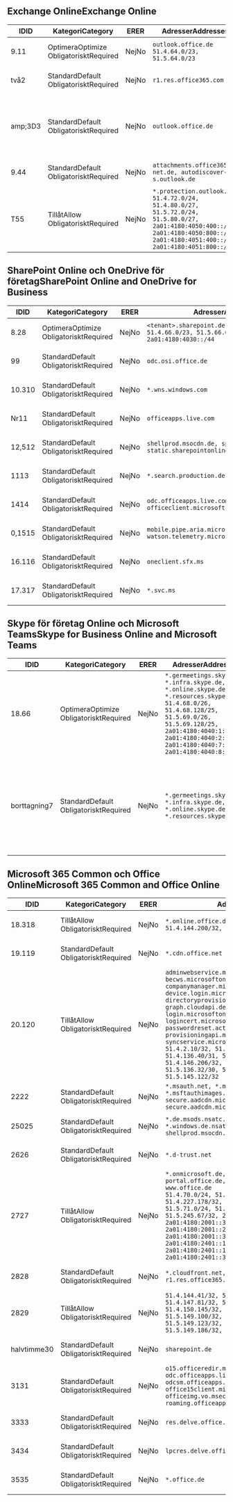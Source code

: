 <!--THIS FILE IS AUTOMATICALLY GENERATED. MANUAL CHANGES WILL BE OVERWRITTEN.-->
<!--Please contact the Office 365 Endpoints team with any questions.-->
<!--Germany endpoints version 2020120100-->
<!--File generated 2020-12-01 11:00:02.0901-->

## <a name="exchange-online"></a><span data-ttu-id="10bb3-101">Exchange Online</span><span class="sxs-lookup"><span data-stu-id="10bb3-101">Exchange Online</span></span>

<span data-ttu-id="10bb3-102">ID</span><span class="sxs-lookup"><span data-stu-id="10bb3-102">ID</span></span> | <span data-ttu-id="10bb3-103">Kategori</span><span class="sxs-lookup"><span data-stu-id="10bb3-103">Category</span></span> | <span data-ttu-id="10bb3-104">ER</span><span class="sxs-lookup"><span data-stu-id="10bb3-104">ER</span></span> | <span data-ttu-id="10bb3-105">Adresser</span><span class="sxs-lookup"><span data-stu-id="10bb3-105">Addresses</span></span> | <span data-ttu-id="10bb3-106">Portar</span><span class="sxs-lookup"><span data-stu-id="10bb3-106">Ports</span></span>
-- | -------------------- | -- | ----------------------------------------------------------------------------------------------------------------------------------------------------------------------------------------- | -------------------------------
<span data-ttu-id="10bb3-107">9.1</span><span class="sxs-lookup"><span data-stu-id="10bb3-107">1</span></span> | <span data-ttu-id="10bb3-108">Optimera</span><span class="sxs-lookup"><span data-stu-id="10bb3-108">Optimize</span></span><BR><span data-ttu-id="10bb3-109">Obligatoriskt</span><span class="sxs-lookup"><span data-stu-id="10bb3-109">Required</span></span> | <span data-ttu-id="10bb3-110">Nej</span><span class="sxs-lookup"><span data-stu-id="10bb3-110">No</span></span> | `outlook.office.de`<BR>`51.4.64.0/23, 51.5.64.0/23` | <span data-ttu-id="10bb3-111">**TCP:** 443, 80</span><span class="sxs-lookup"><span data-stu-id="10bb3-111">**TCP:** 443, 80</span></span>
<span data-ttu-id="10bb3-112">två</span><span class="sxs-lookup"><span data-stu-id="10bb3-112">2</span></span> | <span data-ttu-id="10bb3-113">Standard</span><span class="sxs-lookup"><span data-stu-id="10bb3-113">Default</span></span><BR><span data-ttu-id="10bb3-114">Obligatoriskt</span><span class="sxs-lookup"><span data-stu-id="10bb3-114">Required</span></span> | <span data-ttu-id="10bb3-115">Nej</span><span class="sxs-lookup"><span data-stu-id="10bb3-115">No</span></span> | `r1.res.office365.com` | <span data-ttu-id="10bb3-116">**TCP:** 443, 80</span><span class="sxs-lookup"><span data-stu-id="10bb3-116">**TCP:** 443, 80</span></span>
<span data-ttu-id="10bb3-117">amp;3D</span><span class="sxs-lookup"><span data-stu-id="10bb3-117">3</span></span> | <span data-ttu-id="10bb3-118">Standard</span><span class="sxs-lookup"><span data-stu-id="10bb3-118">Default</span></span><BR><span data-ttu-id="10bb3-119">Obligatoriskt</span><span class="sxs-lookup"><span data-stu-id="10bb3-119">Required</span></span> | <span data-ttu-id="10bb3-120">Nej</span><span class="sxs-lookup"><span data-stu-id="10bb3-120">No</span></span> | `outlook.office.de` | <span data-ttu-id="10bb3-121">**TCP:** 143, 25, 587, 993, 995</span><span class="sxs-lookup"><span data-stu-id="10bb3-121">**TCP:** 143, 25, 587, 993, 995</span></span>
<span data-ttu-id="10bb3-122">9.4</span><span class="sxs-lookup"><span data-stu-id="10bb3-122">4</span></span> | <span data-ttu-id="10bb3-123">Standard</span><span class="sxs-lookup"><span data-stu-id="10bb3-123">Default</span></span><BR><span data-ttu-id="10bb3-124">Obligatoriskt</span><span class="sxs-lookup"><span data-stu-id="10bb3-124">Required</span></span> | <span data-ttu-id="10bb3-125">Nej</span><span class="sxs-lookup"><span data-stu-id="10bb3-125">No</span></span> | `attachments.office365-net.de, autodiscover-s.outlook.de` | <span data-ttu-id="10bb3-126">**TCP:** 443, 80</span><span class="sxs-lookup"><span data-stu-id="10bb3-126">**TCP:** 443, 80</span></span>
<span data-ttu-id="10bb3-127">T5</span><span class="sxs-lookup"><span data-stu-id="10bb3-127">5</span></span> | <span data-ttu-id="10bb3-128">Tillåt</span><span class="sxs-lookup"><span data-stu-id="10bb3-128">Allow</span></span><BR><span data-ttu-id="10bb3-129">Obligatoriskt</span><span class="sxs-lookup"><span data-stu-id="10bb3-129">Required</span></span> | <span data-ttu-id="10bb3-130">Nej</span><span class="sxs-lookup"><span data-stu-id="10bb3-130">No</span></span> | `*.protection.outlook.de`<BR>`51.4.72.0/24, 51.4.80.0/27, 51.5.72.0/24, 51.5.80.0/27, 2a01:4180:4050:400::/64, 2a01:4180:4050:800::/64, 2a01:4180:4051:400::/64, 2a01:4180:4051:800::/64` | <span data-ttu-id="10bb3-131">**TCP:** 25, 443</span><span class="sxs-lookup"><span data-stu-id="10bb3-131">**TCP:** 25, 443</span></span>

## <a name="sharepoint-online-and-onedrive-for-business"></a><span data-ttu-id="10bb3-132">SharePoint Online och OneDrive för företag</span><span class="sxs-lookup"><span data-stu-id="10bb3-132">SharePoint Online and OneDrive for Business</span></span>

<span data-ttu-id="10bb3-133">ID</span><span class="sxs-lookup"><span data-stu-id="10bb3-133">ID</span></span> | <span data-ttu-id="10bb3-134">Kategori</span><span class="sxs-lookup"><span data-stu-id="10bb3-134">Category</span></span> | <span data-ttu-id="10bb3-135">ER</span><span class="sxs-lookup"><span data-stu-id="10bb3-135">ER</span></span> | <span data-ttu-id="10bb3-136">Adresser</span><span class="sxs-lookup"><span data-stu-id="10bb3-136">Addresses</span></span> | <span data-ttu-id="10bb3-137">Portar</span><span class="sxs-lookup"><span data-stu-id="10bb3-137">Ports</span></span>
-- | -------------------- | -- | ------------------------------------------------------------------------------ | ----------------
<span data-ttu-id="10bb3-138">8.2</span><span class="sxs-lookup"><span data-stu-id="10bb3-138">8</span></span> | <span data-ttu-id="10bb3-139">Optimera</span><span class="sxs-lookup"><span data-stu-id="10bb3-139">Optimize</span></span><BR><span data-ttu-id="10bb3-140">Obligatoriskt</span><span class="sxs-lookup"><span data-stu-id="10bb3-140">Required</span></span> | <span data-ttu-id="10bb3-141">Nej</span><span class="sxs-lookup"><span data-stu-id="10bb3-141">No</span></span> | `<tenant>.sharepoint.de`<BR>`51.4.66.0/23, 51.5.66.0/23, 2a01:4180:4030::/44` | <span data-ttu-id="10bb3-142">**TCP:** 443, 80</span><span class="sxs-lookup"><span data-stu-id="10bb3-142">**TCP:** 443, 80</span></span>
<span data-ttu-id="10bb3-143">9</span><span class="sxs-lookup"><span data-stu-id="10bb3-143">9</span></span> | <span data-ttu-id="10bb3-144">Standard</span><span class="sxs-lookup"><span data-stu-id="10bb3-144">Default</span></span><BR><span data-ttu-id="10bb3-145">Obligatoriskt</span><span class="sxs-lookup"><span data-stu-id="10bb3-145">Required</span></span> | <span data-ttu-id="10bb3-146">Nej</span><span class="sxs-lookup"><span data-stu-id="10bb3-146">No</span></span> | `odc.osi.office.de` | <span data-ttu-id="10bb3-147">**TCP:** 443, 80</span><span class="sxs-lookup"><span data-stu-id="10bb3-147">**TCP:** 443, 80</span></span>
<span data-ttu-id="10bb3-148">10.3</span><span class="sxs-lookup"><span data-stu-id="10bb3-148">10</span></span> | <span data-ttu-id="10bb3-149">Standard</span><span class="sxs-lookup"><span data-stu-id="10bb3-149">Default</span></span><BR><span data-ttu-id="10bb3-150">Obligatoriskt</span><span class="sxs-lookup"><span data-stu-id="10bb3-150">Required</span></span> | <span data-ttu-id="10bb3-151">Nej</span><span class="sxs-lookup"><span data-stu-id="10bb3-151">No</span></span> | `*.wns.windows.com` | <span data-ttu-id="10bb3-152">**TCP:** 443, 80</span><span class="sxs-lookup"><span data-stu-id="10bb3-152">**TCP:** 443, 80</span></span>
<span data-ttu-id="10bb3-153">Nr</span><span class="sxs-lookup"><span data-stu-id="10bb3-153">11</span></span> | <span data-ttu-id="10bb3-154">Standard</span><span class="sxs-lookup"><span data-stu-id="10bb3-154">Default</span></span><BR><span data-ttu-id="10bb3-155">Obligatoriskt</span><span class="sxs-lookup"><span data-stu-id="10bb3-155">Required</span></span> | <span data-ttu-id="10bb3-156">Nej</span><span class="sxs-lookup"><span data-stu-id="10bb3-156">No</span></span> | `officeapps.live.com` | <span data-ttu-id="10bb3-157">**TCP:** 443, 80</span><span class="sxs-lookup"><span data-stu-id="10bb3-157">**TCP:** 443, 80</span></span>
<span data-ttu-id="10bb3-158">12,5</span><span class="sxs-lookup"><span data-stu-id="10bb3-158">12</span></span> | <span data-ttu-id="10bb3-159">Standard</span><span class="sxs-lookup"><span data-stu-id="10bb3-159">Default</span></span><BR><span data-ttu-id="10bb3-160">Obligatoriskt</span><span class="sxs-lookup"><span data-stu-id="10bb3-160">Required</span></span> | <span data-ttu-id="10bb3-161">Nej</span><span class="sxs-lookup"><span data-stu-id="10bb3-161">No</span></span> | `shellprod.msocdn.de, spoprod-a.akamaihd.net, static.sharepointonline.com` | <span data-ttu-id="10bb3-162">**TCP:** 443, 80</span><span class="sxs-lookup"><span data-stu-id="10bb3-162">**TCP:** 443, 80</span></span>
<span data-ttu-id="10bb3-163">11</span><span class="sxs-lookup"><span data-stu-id="10bb3-163">13</span></span> | <span data-ttu-id="10bb3-164">Standard</span><span class="sxs-lookup"><span data-stu-id="10bb3-164">Default</span></span><BR><span data-ttu-id="10bb3-165">Obligatoriskt</span><span class="sxs-lookup"><span data-stu-id="10bb3-165">Required</span></span> | <span data-ttu-id="10bb3-166">Nej</span><span class="sxs-lookup"><span data-stu-id="10bb3-166">No</span></span> | `*.search.production.de.azuretrafficmanager.de` | <span data-ttu-id="10bb3-167">**TCP:** 443</span><span class="sxs-lookup"><span data-stu-id="10bb3-167">**TCP:** 443</span></span>
<span data-ttu-id="10bb3-168">14</span><span class="sxs-lookup"><span data-stu-id="10bb3-168">14</span></span> | <span data-ttu-id="10bb3-169">Standard</span><span class="sxs-lookup"><span data-stu-id="10bb3-169">Default</span></span><BR><span data-ttu-id="10bb3-170">Obligatoriskt</span><span class="sxs-lookup"><span data-stu-id="10bb3-170">Required</span></span> | <span data-ttu-id="10bb3-171">Nej</span><span class="sxs-lookup"><span data-stu-id="10bb3-171">No</span></span> | `odc.officeapps.live.com, officeclient.microsoft.com` | <span data-ttu-id="10bb3-172">**TCP:** 443, 80</span><span class="sxs-lookup"><span data-stu-id="10bb3-172">**TCP:** 443, 80</span></span>
<span data-ttu-id="10bb3-173">0,15</span><span class="sxs-lookup"><span data-stu-id="10bb3-173">15</span></span> | <span data-ttu-id="10bb3-174">Standard</span><span class="sxs-lookup"><span data-stu-id="10bb3-174">Default</span></span><BR><span data-ttu-id="10bb3-175">Obligatoriskt</span><span class="sxs-lookup"><span data-stu-id="10bb3-175">Required</span></span> | <span data-ttu-id="10bb3-176">Nej</span><span class="sxs-lookup"><span data-stu-id="10bb3-176">No</span></span> | `mobile.pipe.aria.microsoft.com, ssw.live.com, watson.telemetry.microsoft.com` | <span data-ttu-id="10bb3-177">**TCP:** 443, 80</span><span class="sxs-lookup"><span data-stu-id="10bb3-177">**TCP:** 443, 80</span></span>
<span data-ttu-id="10bb3-178">16.1</span><span class="sxs-lookup"><span data-stu-id="10bb3-178">16</span></span> | <span data-ttu-id="10bb3-179">Standard</span><span class="sxs-lookup"><span data-stu-id="10bb3-179">Default</span></span><BR><span data-ttu-id="10bb3-180">Obligatoriskt</span><span class="sxs-lookup"><span data-stu-id="10bb3-180">Required</span></span> | <span data-ttu-id="10bb3-181">Nej</span><span class="sxs-lookup"><span data-stu-id="10bb3-181">No</span></span> | `oneclient.sfx.ms` | <span data-ttu-id="10bb3-182">**TCP:** 443, 80</span><span class="sxs-lookup"><span data-stu-id="10bb3-182">**TCP:** 443, 80</span></span>
<span data-ttu-id="10bb3-183">17.3</span><span class="sxs-lookup"><span data-stu-id="10bb3-183">17</span></span> | <span data-ttu-id="10bb3-184">Standard</span><span class="sxs-lookup"><span data-stu-id="10bb3-184">Default</span></span><BR><span data-ttu-id="10bb3-185">Obligatoriskt</span><span class="sxs-lookup"><span data-stu-id="10bb3-185">Required</span></span> | <span data-ttu-id="10bb3-186">Nej</span><span class="sxs-lookup"><span data-stu-id="10bb3-186">No</span></span> | `*.svc.ms` | <span data-ttu-id="10bb3-187">**TCP:** 443, 80</span><span class="sxs-lookup"><span data-stu-id="10bb3-187">**TCP:** 443, 80</span></span>

## <a name="skype-for-business-online-and-microsoft-teams"></a><span data-ttu-id="10bb3-188">Skype för företag Online och Microsoft Teams</span><span class="sxs-lookup"><span data-stu-id="10bb3-188">Skype for Business Online and Microsoft Teams</span></span>

<span data-ttu-id="10bb3-189">ID</span><span class="sxs-lookup"><span data-stu-id="10bb3-189">ID</span></span> | <span data-ttu-id="10bb3-190">Kategori</span><span class="sxs-lookup"><span data-stu-id="10bb3-190">Category</span></span> | <span data-ttu-id="10bb3-191">ER</span><span class="sxs-lookup"><span data-stu-id="10bb3-191">ER</span></span> | <span data-ttu-id="10bb3-192">Adresser</span><span class="sxs-lookup"><span data-stu-id="10bb3-192">Addresses</span></span> | <span data-ttu-id="10bb3-193">Portar</span><span class="sxs-lookup"><span data-stu-id="10bb3-193">Ports</span></span>
-- | -------------------- | -- | ----------------------------------------------------------------------------------------------------------------------------------------------------------------------------------------------------------------------------------------------- | --------------------------------------------------
<span data-ttu-id="10bb3-194">18.6</span><span class="sxs-lookup"><span data-stu-id="10bb3-194">6</span></span> | <span data-ttu-id="10bb3-195">Optimera</span><span class="sxs-lookup"><span data-stu-id="10bb3-195">Optimize</span></span><BR><span data-ttu-id="10bb3-196">Obligatoriskt</span><span class="sxs-lookup"><span data-stu-id="10bb3-196">Required</span></span> | <span data-ttu-id="10bb3-197">Nej</span><span class="sxs-lookup"><span data-stu-id="10bb3-197">No</span></span> | `*.germeetings.skype.de, *.infra.skype.de, *.online.skype.de, *.resources.skype.de`<BR>`51.4.68.0/26, 51.4.68.128/25, 51.5.69.0/26, 51.5.69.128/25, 2a01:4180:4040:1::/64, 2a01:4180:4040:2::/64, 2a01:4180:4040:7::/64, 2a01:4180:4040:8::/64` | <span data-ttu-id="10bb3-198">**TCP:** 443, 80</span><span class="sxs-lookup"><span data-stu-id="10bb3-198">**TCP:** 443, 80</span></span><BR><span data-ttu-id="10bb3-199">**UDP:** 3478</span><span class="sxs-lookup"><span data-stu-id="10bb3-199">**UDP:** 3478</span></span>
<span data-ttu-id="10bb3-200">borttagning</span><span class="sxs-lookup"><span data-stu-id="10bb3-200">7</span></span> | <span data-ttu-id="10bb3-201">Standard</span><span class="sxs-lookup"><span data-stu-id="10bb3-201">Default</span></span><BR><span data-ttu-id="10bb3-202">Obligatoriskt</span><span class="sxs-lookup"><span data-stu-id="10bb3-202">Required</span></span> | <span data-ttu-id="10bb3-203">Nej</span><span class="sxs-lookup"><span data-stu-id="10bb3-203">No</span></span> | `*.germeetings.skype.de, *.infra.skype.de, *.online.skype.de, *.resources.skype.de` | <span data-ttu-id="10bb3-204">**TCP:** 5061, 50000-59999</span><span class="sxs-lookup"><span data-stu-id="10bb3-204">**TCP:** 5061, 50000-59999</span></span><BR><span data-ttu-id="10bb3-205">**UDP:** 50000-59999</span><span class="sxs-lookup"><span data-stu-id="10bb3-205">**UDP:** 50000-59999</span></span>

## <a name="microsoft-365-common-and-office-online"></a><span data-ttu-id="10bb3-206">Microsoft 365 Common och Office Online</span><span class="sxs-lookup"><span data-stu-id="10bb3-206">Microsoft 365 Common and Office Online</span></span>

<span data-ttu-id="10bb3-207">ID</span><span class="sxs-lookup"><span data-stu-id="10bb3-207">ID</span></span> | <span data-ttu-id="10bb3-208">Kategori</span><span class="sxs-lookup"><span data-stu-id="10bb3-208">Category</span></span> | <span data-ttu-id="10bb3-209">ER</span><span class="sxs-lookup"><span data-stu-id="10bb3-209">ER</span></span> | <span data-ttu-id="10bb3-210">Adresser</span><span class="sxs-lookup"><span data-stu-id="10bb3-210">Addresses</span></span> | <span data-ttu-id="10bb3-211">Portar</span><span class="sxs-lookup"><span data-stu-id="10bb3-211">Ports</span></span>
-- | ------------------- | -- | -------------------------------------------------------------------------------------------------------------------------------------------------------------------------------------------------------------------------------------------------------------------------------------------------------------------------------------------------------------------------------------------------------------------------------------------------------------------------------------------------------------------------------------------------------------------------------------------------------------------------- | ----------------
<span data-ttu-id="10bb3-212">18.3</span><span class="sxs-lookup"><span data-stu-id="10bb3-212">18</span></span> | <span data-ttu-id="10bb3-213">Tillåt</span><span class="sxs-lookup"><span data-stu-id="10bb3-213">Allow</span></span><BR><span data-ttu-id="10bb3-214">Obligatoriskt</span><span class="sxs-lookup"><span data-stu-id="10bb3-214">Required</span></span> | <span data-ttu-id="10bb3-215">Nej</span><span class="sxs-lookup"><span data-stu-id="10bb3-215">No</span></span> | `*.online.office.de`<BR>`51.4.144.200/32, 51.5.149.3/32, 51.18.16.0/23` | <span data-ttu-id="10bb3-216">**TCP:** 443</span><span class="sxs-lookup"><span data-stu-id="10bb3-216">**TCP:** 443</span></span>
<span data-ttu-id="10bb3-217">19.1</span><span class="sxs-lookup"><span data-stu-id="10bb3-217">19</span></span> | <span data-ttu-id="10bb3-218">Standard</span><span class="sxs-lookup"><span data-stu-id="10bb3-218">Default</span></span><BR><span data-ttu-id="10bb3-219">Obligatoriskt</span><span class="sxs-lookup"><span data-stu-id="10bb3-219">Required</span></span> | <span data-ttu-id="10bb3-220">Nej</span><span class="sxs-lookup"><span data-stu-id="10bb3-220">No</span></span> | `*.cdn.office.net` | <span data-ttu-id="10bb3-221">**TCP:** 443</span><span class="sxs-lookup"><span data-stu-id="10bb3-221">**TCP:** 443</span></span>
<span data-ttu-id="10bb3-222">20.1</span><span class="sxs-lookup"><span data-stu-id="10bb3-222">20</span></span> | <span data-ttu-id="10bb3-223">Tillåt</span><span class="sxs-lookup"><span data-stu-id="10bb3-223">Allow</span></span><BR><span data-ttu-id="10bb3-224">Obligatoriskt</span><span class="sxs-lookup"><span data-stu-id="10bb3-224">Required</span></span> | <span data-ttu-id="10bb3-225">Nej</span><span class="sxs-lookup"><span data-stu-id="10bb3-225">No</span></span> | `adminwebservice.microsoftonline.de, becws.microsoftonline.de, companymanager.microsoftonline.de, device.login.microsoftonline.de, directoryprovisioning.cloudapi.de, graph.cloudapi.de, graph.microsoft.de, login.microsoftonline.de, logincert.microsoftonline.de, pas.cloudapi.de, passwordreset.activedirectory.microsoftazure.de, provisioningapi.microsoftonline.de, syncservice.microsoftonline.de`<BR>`51.4.2.10/32, 51.4.71.61/32, 51.4.136.38/31, 51.4.136.40/31, 51.4.136.42/32, 51.4.146.38/32, 51.4.146.206/32, 51.5.16.7/32, 51.5.71.22/32, 51.5.136.32/30, 51.5.136.36/32, 51.5.145.29/32, 51.5.145.122/32` | <span data-ttu-id="10bb3-226">**TCP:** 443, 80</span><span class="sxs-lookup"><span data-stu-id="10bb3-226">**TCP:** 443, 80</span></span>
<span data-ttu-id="10bb3-227">22</span><span class="sxs-lookup"><span data-stu-id="10bb3-227">22</span></span> | <span data-ttu-id="10bb3-228">Standard</span><span class="sxs-lookup"><span data-stu-id="10bb3-228">Default</span></span><BR><span data-ttu-id="10bb3-229">Obligatoriskt</span><span class="sxs-lookup"><span data-stu-id="10bb3-229">Required</span></span> | <span data-ttu-id="10bb3-230">Nej</span><span class="sxs-lookup"><span data-stu-id="10bb3-230">No</span></span> | `*.msauth.net, *.msauthimages.de, *.msftauth.net, *.msftauthimages.de, secure.aadcdn.microsoftonline-p.com, secure.aadcdn.microsoftonline-p.de` | <span data-ttu-id="10bb3-231">**TCP:** 443, 80</span><span class="sxs-lookup"><span data-stu-id="10bb3-231">**TCP:** 443, 80</span></span>
<span data-ttu-id="10bb3-232">250</span><span class="sxs-lookup"><span data-stu-id="10bb3-232">25</span></span> | <span data-ttu-id="10bb3-233">Standard</span><span class="sxs-lookup"><span data-stu-id="10bb3-233">Default</span></span><BR><span data-ttu-id="10bb3-234">Obligatoriskt</span><span class="sxs-lookup"><span data-stu-id="10bb3-234">Required</span></span> | <span data-ttu-id="10bb3-235">Nej</span><span class="sxs-lookup"><span data-stu-id="10bb3-235">No</span></span> | `*.de.msods.nsatc.net, *.office.de.akadns.net, *.windows.de.nsatc.net, officehome.msocdn.de, shellprod.msocdn.com` | <span data-ttu-id="10bb3-236">**TCP:** 443, 80</span><span class="sxs-lookup"><span data-stu-id="10bb3-236">**TCP:** 443, 80</span></span>
<span data-ttu-id="10bb3-237">26</span><span class="sxs-lookup"><span data-stu-id="10bb3-237">26</span></span> | <span data-ttu-id="10bb3-238">Standard</span><span class="sxs-lookup"><span data-stu-id="10bb3-238">Default</span></span><BR><span data-ttu-id="10bb3-239">Obligatoriskt</span><span class="sxs-lookup"><span data-stu-id="10bb3-239">Required</span></span> | <span data-ttu-id="10bb3-240">Nej</span><span class="sxs-lookup"><span data-stu-id="10bb3-240">No</span></span> | `*.d-trust.net` | <span data-ttu-id="10bb3-241">**TCP:** 443, 80</span><span class="sxs-lookup"><span data-stu-id="10bb3-241">**TCP:** 443, 80</span></span>
<span data-ttu-id="10bb3-242">27</span><span class="sxs-lookup"><span data-stu-id="10bb3-242">27</span></span> | <span data-ttu-id="10bb3-243">Tillåt</span><span class="sxs-lookup"><span data-stu-id="10bb3-243">Allow</span></span><BR><span data-ttu-id="10bb3-244">Obligatoriskt</span><span class="sxs-lookup"><span data-stu-id="10bb3-244">Required</span></span> | <span data-ttu-id="10bb3-245">Nej</span><span class="sxs-lookup"><span data-stu-id="10bb3-245">No</span></span> | `*.onmicrosoft.de, *.osi.office.de, office.de, portal.office.de, webshell.suite.office.de, www.office.de`<BR>`51.4.70.0/24, 51.4.71.0/24, 51.4.226.115/32, 51.4.227.178/32, 51.4.230.178/32, 51.5.70.0/24, 51.5.71.0/24, 51.5.147.48/32, 51.5.242.163/32, 51.5.245.67/32, 2a01:4180:2001::2/128, 2a01:4180:2001::3/128, 2a01:4180:2001::92/128, 2a01:4180:2001::234/128, 2a01:4180:2001::3b8/128, 2a01:4180:2401::5/128, 2a01:4180:2401::11e/128, 2a01:4180:2401::11f/128, 2a01:4180:2401::33b/128, 2a01:4180:2401::55b/128` | <span data-ttu-id="10bb3-246">**TCP:** 443, 80</span><span class="sxs-lookup"><span data-stu-id="10bb3-246">**TCP:** 443, 80</span></span>
<span data-ttu-id="10bb3-247">28</span><span class="sxs-lookup"><span data-stu-id="10bb3-247">28</span></span> | <span data-ttu-id="10bb3-248">Standard</span><span class="sxs-lookup"><span data-stu-id="10bb3-248">Default</span></span><BR><span data-ttu-id="10bb3-249">Obligatoriskt</span><span class="sxs-lookup"><span data-stu-id="10bb3-249">Required</span></span> | <span data-ttu-id="10bb3-250">Nej</span><span class="sxs-lookup"><span data-stu-id="10bb3-250">No</span></span> | `*.cloudfront.net, prod.msocdn.de, r1.res.office365.com, shellprod.msocdn.de` | <span data-ttu-id="10bb3-251">**TCP:** 443, 80</span><span class="sxs-lookup"><span data-stu-id="10bb3-251">**TCP:** 443, 80</span></span>
<span data-ttu-id="10bb3-252">28</span><span class="sxs-lookup"><span data-stu-id="10bb3-252">29</span></span> | <span data-ttu-id="10bb3-253">Tillåt</span><span class="sxs-lookup"><span data-stu-id="10bb3-253">Allow</span></span><BR><span data-ttu-id="10bb3-254">Obligatoriskt</span><span class="sxs-lookup"><span data-stu-id="10bb3-254">Required</span></span> | <span data-ttu-id="10bb3-255">Nej</span><span class="sxs-lookup"><span data-stu-id="10bb3-255">No</span></span> | `51.4.144.41/32, 51.4.144.174/32, 51.4.145.38/32, 51.4.147.81/32, 51.4.147.233/32, 51.4.148.12/32, 51.4.150.145/32, 51.5.147.242/32, 51.5.149.100/32, 51.5.149.119/32, 51.5.149.123/32, 51.5.149.180/32, 51.5.149.186/32, 51.18.0.0/21` | <span data-ttu-id="10bb3-256">**TCP:** 443, 80</span><span class="sxs-lookup"><span data-stu-id="10bb3-256">**TCP:** 443, 80</span></span>
<span data-ttu-id="10bb3-257">halvtimme</span><span class="sxs-lookup"><span data-stu-id="10bb3-257">30</span></span> | <span data-ttu-id="10bb3-258">Standard</span><span class="sxs-lookup"><span data-stu-id="10bb3-258">Default</span></span><BR><span data-ttu-id="10bb3-259">Obligatoriskt</span><span class="sxs-lookup"><span data-stu-id="10bb3-259">Required</span></span> | <span data-ttu-id="10bb3-260">Nej</span><span class="sxs-lookup"><span data-stu-id="10bb3-260">No</span></span> | `sharepoint.de` | <span data-ttu-id="10bb3-261">**TCP:** 443, 80</span><span class="sxs-lookup"><span data-stu-id="10bb3-261">**TCP:** 443, 80</span></span>
<span data-ttu-id="10bb3-262">31</span><span class="sxs-lookup"><span data-stu-id="10bb3-262">31</span></span> | <span data-ttu-id="10bb3-263">Standard</span><span class="sxs-lookup"><span data-stu-id="10bb3-263">Default</span></span><BR><span data-ttu-id="10bb3-264">Obligatoriskt</span><span class="sxs-lookup"><span data-stu-id="10bb3-264">Required</span></span> | <span data-ttu-id="10bb3-265">Nej</span><span class="sxs-lookup"><span data-stu-id="10bb3-265">No</span></span> | `o15.officeredir.microsoft.com, odc.officeapps.live.com, odcsm.officeapps.live.com, office.microsoft.com, office15client.microsoft.com, officeimg.vo.msecnd.net, roaming.officeapps.live.com` | <span data-ttu-id="10bb3-266">**TCP:** 443, 80</span><span class="sxs-lookup"><span data-stu-id="10bb3-266">**TCP:** 443, 80</span></span>
<span data-ttu-id="10bb3-267">33</span><span class="sxs-lookup"><span data-stu-id="10bb3-267">33</span></span> | <span data-ttu-id="10bb3-268">Standard</span><span class="sxs-lookup"><span data-stu-id="10bb3-268">Default</span></span><BR><span data-ttu-id="10bb3-269">Obligatoriskt</span><span class="sxs-lookup"><span data-stu-id="10bb3-269">Required</span></span> | <span data-ttu-id="10bb3-270">Nej</span><span class="sxs-lookup"><span data-stu-id="10bb3-270">No</span></span> | `res.delve.office.com` | <span data-ttu-id="10bb3-271">**TCP:** 443</span><span class="sxs-lookup"><span data-stu-id="10bb3-271">**TCP:** 443</span></span>
<span data-ttu-id="10bb3-272">34</span><span class="sxs-lookup"><span data-stu-id="10bb3-272">34</span></span> | <span data-ttu-id="10bb3-273">Standard</span><span class="sxs-lookup"><span data-stu-id="10bb3-273">Default</span></span><BR><span data-ttu-id="10bb3-274">Obligatoriskt</span><span class="sxs-lookup"><span data-stu-id="10bb3-274">Required</span></span> | <span data-ttu-id="10bb3-275">Nej</span><span class="sxs-lookup"><span data-stu-id="10bb3-275">No</span></span> | `lpcres.delve.office.com` | <span data-ttu-id="10bb3-276">**TCP:** 443</span><span class="sxs-lookup"><span data-stu-id="10bb3-276">**TCP:** 443</span></span>
<span data-ttu-id="10bb3-277">35</span><span class="sxs-lookup"><span data-stu-id="10bb3-277">35</span></span> | <span data-ttu-id="10bb3-278">Standard</span><span class="sxs-lookup"><span data-stu-id="10bb3-278">Default</span></span><BR><span data-ttu-id="10bb3-279">Obligatoriskt</span><span class="sxs-lookup"><span data-stu-id="10bb3-279">Required</span></span> | <span data-ttu-id="10bb3-280">Nej</span><span class="sxs-lookup"><span data-stu-id="10bb3-280">No</span></span> | `*.office.de` | <span data-ttu-id="10bb3-281">**TCP:** 443, 80</span><span class="sxs-lookup"><span data-stu-id="10bb3-281">**TCP:** 443, 80</span></span>
